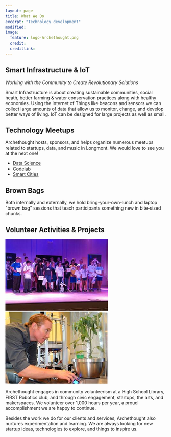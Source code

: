 ```yaml
---
layout: page
title: What We Do
excerpt: "Technology development"
modified: 
image:
  feature: logo-Archethought.png
  credit: 
  creditlink: 
---
```



## Smart Infrastructure & IoT
_Working with the Community to Create Revolutionary Solutions_

Smart Infrastructure is about creating sustainable communities, social heath, better farming & water conservation practices along with healthy economies. Using the Internet of Things like beacons and sensors we can collect large amounts of data that allow us to monitor, change, and develop better ways of living. IoT can be designed for large projects as well as small.

## Technology Meetups
Archethought hosts, sponsors, and helps organize numerous meetups related to startups, data, and music in Longmont. We would love to see you at the next one!

* <a href="http://www.meetup.com/Applied-Data-Engineering/" target="_meetup"> Data Science</a>
* <a href="http://www.meetup.com/LongmontHackerSpace/events/218668595/" target="_meetup">Codelab </a>
* <a href="http://www.meetup.com/Smart-Cities-Initiative/" target="_meetup">Smart Cities </a>

## Brown Bags
Both internally and externally, we hold bring-your-own-lunch and laptop "brown bag" sessions that teach participants something new in bite-sized chunks.

## Volunteer Activities & Projects
![Students on stage](/images/schoolStage.jpg "School Awards")
![Daniel studying plant](/images/danielPlant.jpg "Daniel's Thesis")

Archethought engages in community volunteerism at a High School Library, FIRST Robotics club, and through civic engagement, startups, the arts, and makerspaces. We volunteer over 1,000 hours per year, a proud accomplishment we are happy to continue.

Besides the work we do for our clients and services, Archethought also nurtures experimentation and learning. We are always looking for new startup ideas, technologies to explore, and things to inspire us.



